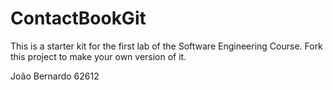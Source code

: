 # ContactBookGit
This is a starter kit for the first lab of the Software Engineering Course.
Fork this project to make your own version of it.

João Bernardo 62612

